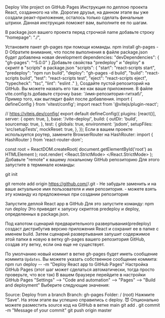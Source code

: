 Deploy Vite project on GitHub Pages
Инструкция по деплою проекта React, созданного на vite. Дорогие друзья, на данном этапе вы уже создали реакт-приложение, осталось только сделать финальные штрихи. Данная инструкция поможет вам, выполните ее по шагам.

В package.json вашего проекта перед строчкой name добавьте строку
"homepage": "./",

Установите пакет gh-pages при помощи команды. npm install gh-pages -D
Обратите внимание, что после выполнения в файле package.json будет добавлена новая development dependencies:
"devDependencies": {
    "gh-pages": "^5.0.0"
  }
Добавьте свойства "predeploy" и "deploy" в скрипт в "scripts" в package.json
 "scripts": {
   "start": "react-scripts start",
   "predeploy": "npm run build",
   "deploy": "gh-pages -d build",
   "build": "react-scripts build",
   "test": "react-scripts test",
   "eject": "react-scripts eject",
   "typecheck": "tsc",
   "lint": "eslint ."
 },
Создайте пустой репозиторий на GitHub. Вы можете назвать его так же как ваше приложение.
В файле vite.config.ts добавьте строчку base: '/имя-репозитория-гитхаб/', Пример того, как выглядит файл после добавления.
import { defineConfig } from 'vitest/config';
import react from '@vitejs/plugin-react';

// https://vitejs.dev/config/
export default defineConfig({
  plugins: [react()],
  server: {
      open: true,
  },
  base: '/vite-deploy/',
  build: {
      outDir: 'build',
      sourcemap: true,
  },
  test: {
      globals: true,
      environment: 'jsdom',
      setupFiles: 'src/setupTests',
      mockReset: true,
  },
});
Если в вашем проекте используется роутер, замените BrowserRouter на HashRouter:
import { HashRouter } from 'react-router-dom';

const root = ReactDOM.createRoot(
 document.getElementById('root') as HTMLElement
);
root.render(
 <React.StrictMode>
   <HashRouter>
     <App />
   </HashRouter>
 </React.StrictMode>
);
Добавьте "remote" к вашему локальному GitHub репозиторию
Для этого запустите в терминале команды:

git init

git remote add origin https://github.com/<username>/<repo-name>.git - Не забудьте заменить <username> и <repo-name> на ваше актуальное имя пользователя и имя репозитория. - можете взять эту команду из предложенных при создании репозитория

Запустите деплой React app в GitHub Для это запустите команду: npm run deploy
Это приведет к запуску скриптов predeploy и deploy, определенных в package.json.

Под капотом сценарий предварительного развертывания(predeploy) создаст дистрибутив версию приложения React и сохранит ее в папке с именем build. Затем сценарий развертывания запушит содержимое этой папки в новую в ветку gh-pages вашего репозитория GitHub, создав эту ветку, если она еще не существует.

По умолчанию новый коммит в ветке gh-pages будет иметь сообщение коммита `Updates`. Вы можете указать собственное сообщение коммита: 
npm run deploy -- -m "Deploy React app to GitHub Pages"
Настройка GitHub Pages (этот шаг может сделаться автоматически, тогда просто проверьте, что все так) В вашем браузере перейдите в настройки GitHub Pages "Settings" --> "Code and automation" --> "Pages" --> "Build and deployment"
Выберите следующие значения:

Source: Deploy from a branch
Branch: gh-pages
Folder: / (root)
Нажмите "Save".
На этом этапе вы успешно справились с deploy. 😈
Опционально можете разместить source код на GitHub в ветке main
git add .
git commit -m "Message of your commit"
git push origin master